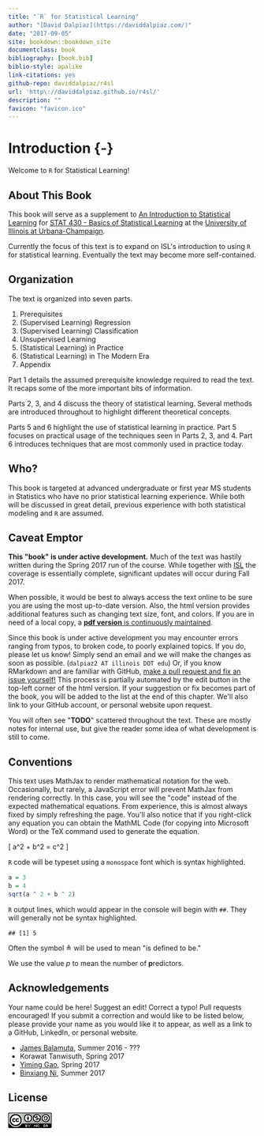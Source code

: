 ```yaml
--- 
title: "`R` for Statistical Learning"
author: "[David Dalpiaz](https://daviddalpiaz.com/)"
date: "2017-09-05"
site: bookdown::bookdown_site
documentclass: book
bibliography: [book.bib]
biblio-style: apalike
link-citations: yes
github-repo: daviddalpiaz/r4sl
url: 'http\://daviddalpiaz.github.io/r4sl/'
description: ""
favicon: "favicon.ico"
---
```



# Introduction {-}

Welcome to `R` for Statistical Learning!


## About This Book

This book will serve as a supplement to [An Introduction to Statistical Learning](http://www-bcf.usc.edu/~gareth/ISL/) for [STAT 430 - Basics of Statistical Learning](https://go.illinois.edu/stat430) at the [University of Illinois at Urbana-Champaign](http://illinois.edu/).

Currently the focus of this text is to expand on ISL's introduction to using `R` for statistical learning. Eventually the text may become more self-contained.


## Organization

The text is organized into seven parts.

1. Prerequisites
2. (Supervised Learning) Regression
3. (Supervised Learning) Classification
4. Unsupervised Learning
5. (Statistical Learning) in Practice
6. (Statistical Learning) in The Modern Era
7. Appendix

Part 1 details the assumed prerequisite knowledge required to read the text. It recaps some of the more important bits of information.

Parts 2, 3, and 4 discuss the theory of statistical learning. Several methods are introduced throughout to highlight different theoretical concepts.

Parts 5 and 6 highlight the use of statistical learning in practice. Part 5 focuses on practical usage of the techniques seen in Parts 2, 3, and 4. Part 6 introduces techniques that are most commonly used in practice today.


## Who?

This book is targeted at advanced undergraduate or first year MS students in Statistics who have no prior statistical learning experience. While both will be discussed in great detail, previous experience with both statistical modeling and `R` are assumed.


## Caveat Emptor

**This "book" is under active development.** Much of the text was hastily written during the Spring 2017 run of the course. While together with [ISL](http://www-bcf.usc.edu/~gareth/ISL/) the coverage is essentially complete, significant updates will occur during Fall 2017.

When possible, it would be best to always access the text online to be sure you are using the most up-to-date version. Also, the html version provides additional features such as changing text size, font, and colors. If you are in need of a local copy, a [**pdf version** is continuously maintained](http://daviddalpiaz.github.io/r4sl/r4sl.pdf).

Since this book is under active development you may encounter errors ranging from typos, to broken code, to poorly explained topics. If you do, please let us know! Simply send an email and we will make the changes as soon as possible. (`dalpiaz2 AT illinois DOT edu`) Or, if you know RMarkdown and are familiar with GitHub, [make a pull request and fix an issue yourself!](https://github.com/daviddalpiaz/r4sl) This process is partially automated by the edit button in the top-left corner of the html version. If your suggestion or fix becomes part of the book, you will be added to the list at the end of this chapter. We'll also link to your GitHub account, or personal website upon request.

You will often see "**TODO**" scattered throughout the text. These are mostly notes for internal use, but give the reader some idea of what development is still to come.


## Conventions

This text uses MathJax to render mathematical notation for the web. Occasionally, but rarely, a JavaScript error will prevent MathJax from rendering correctly. In this case, you will see the "code" instead of the expected mathematical equations. From experience, this is almost always fixed by simply refreshing the page. You'll also notice that if you right-click any equation you can obtain the MathML Code (for copying into Microsoft Word) or the TeX command used to generate the equation.

\[
a^2 + b^2 = c^2
\]

`R` code will be typeset using a `monospace` font which is syntax highlighted.


```r
a = 3
b = 4
sqrt(a ^ 2 + b ^ 2)
```

`R` output lines, which would appear in the console will begin with `##`. They will generally not be syntax highlighted.


```
## [1] 5
```

Often the symbol $\triangleq$ will be used to mean "is defined to be."

We use the value $p$ to mean the number of **p**redictors.


## Acknowledgements

Your name could be here! Suggest an edit! Correct a typo! Pull requests encouraged! If you submit a correction and would like to be listed below, please provide your name as you would like it to appear, as well as a link to a GitHub, LinkedIn, or personal website.

- [James Balamuta](http://www.thecoatlessprofessor.com/), Summer 2016 - ??? 
- Korawat Tanwisuth, Spring 2017
- [Yiming Gao](https://www.linkedin.com/in/yiming-gao), Spring 2017
- [Binxiang Ni](https://github.com/binxiangni), Summer 2017


## License

![This work is licensed under a [Creative Commons Attribution-NonCommercial-ShareAlike 4.0 International License](http://creativecommons.org/licenses/by-nc-sa/4.0/).](images/cc.png)
